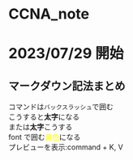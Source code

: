 # CCNA_note

# 2023/07/29 開始

## マークダウン記法まとめ

コマンドは`バックスラッシュ`で囲む  
こうすると**太字**になる  
または**太字**こうする  
font で囲む<font color="yellow">黄色</font>になる  
プレビューを表示:command + K, V

<!-- #の数が増えると小さくなる -->

